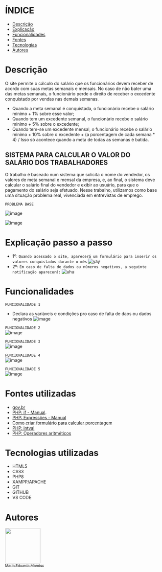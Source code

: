 # ÍNDICE

* [Descrição](#descri%C3%A7%C3%A3o)
* [Explicação](#Explica%C3%A7%C3%A3o-passo-a-passo)
* [Funcionalidades](#Funcionalidades)
* [Fontes](#Fontes-utilizadas)
* [Tecnologias](#Tecnologias-utilizadas)
* [Autores](#Autores)


# Descrição
 O site permite o cálculo do salário que os funcionários devem receber de acordo com suas metas semanais e mensais. No caso de não bater uma das metas semanais, o funcionário perde o direito de receber o excedente conquistado por vendas nas demais semanas.
 * Quando a meta semanal é conquistada, o funcionário recebe o salário mínimo + 1% sobre esse valor;
 * Quando tem um excedente semanal, o funcionário recebe o salário mínimo + 5% sobre o excedente;
 * Quando tem-se um excedente mensal, o funcionário recebe o salário mínimo + 10% sobre o excedente + (a porcentagem de cada semana * 4) / Isso só acontece quando a meta de todas as semanas é batida.

   
## SISTEMA PARA CALCULAR O VALOR DO SALÁRIO DOS TRABALHADORES
 O trabalho é baseado num sistema que solicita o nome do vendedor, os valores de meta semanal e mensal da empresa, e, ao final, o sistema deve calcular o salário final do vendedor e exibir ao usuário, para que o pagamento do salário seja efetuado. 
 Nesse trabalho, utilizamos como base uma situação problema real, vivenciada em entrevistas de emprego. 

 
 ``PROBLEMA BASE``

 
 ![image](https://github.com/imdoarda/sistema_salario/assets/127868962/09db128f-9f22-44d3-98c1-9c3f8f2c054d)

 ![image](https://github.com/imdoarda/sistema_salario/assets/127868962/18de8e05-5653-4d5f-bc8f-61ad8ca21e13)



# Explicação passo a passo
 * 1º:
   ``Quando acessado o site, aparecerá um formulário para inserir os valores conquistados durante o mês``
   ![yay](https://github.com/imdoarda/sistema_salario/assets/127868962/bdc9c91b-7082-4034-abc4-83ba786be0d4)
 * 2º:
   ``Em caso de falta de dados ou números negativos, a seguinte notificação aparecerá:``
   ![uhu](https://github.com/imdoarda/sistema_salario/assets/127868962/97e3f49c-6f02-43f4-ab60-d8eaeb76b10e)

# Funcionalidades
``FUNCIONALIDADE 1``  
* Declara as variáveis e condições pro caso de falta de daos ou dados negativos
![image](https://github.com/imdoarda/sistema_salario/assets/127868962/26e86ba3-49b5-45a4-8b4f-9fcb31f17a73)

``FUNCIONALIDADE 2``  
![image](https://github.com/imdoarda/sistema_salario/assets/127868962/8124dc16-66c5-4570-9821-b548b7ec5300)

``FUNCIONALIDADE 3``  
![image](https://github.com/imdoarda/sistema_salario/assets/127868962/ad1091b8-4322-4247-a7a3-30ccea2b6aef)

``FUNCIONALIDADE 4``  
![image](https://github.com/imdoarda/sistema_salario/assets/127868962/d1dcb9bd-77d8-49b3-aff9-fb01d3e2b82b)

``FUNCIONALIDADE 5``  
![image](https://github.com/imdoarda/sistema_salario/assets/127868962/c61cb272-8693-4e6a-891e-4cc8087bd8e4)


 # Fontes utilizadas
 * [gov.br](https://www.aen.pr.gov.br/Noticia/Maior-do-Brasil-governador-confirma-novo-Piso-Regional-que-vai-de-R-18-mil-R-21-mil#:~:text=Na%20primeira%2C%20que%20contempla%20os,de%20R%24%201.927%2C02)
 * [PHP: if - Manual](https://www.php.net/manual/pt_BR/control-structures.if.php).
 * [PHP: Expressões - Manual](https://www.php.net/manual/pt_BR/language.expressions.php)
 * [Como criar formulário para calcular porcentagem](https://youtu.be/RWvn2mP1xbw?si=pVZ97PA72ZQPtLpr)
 * [PHP: intval](https://www.php.net/manual/pt_BR/function.intval.php)
 * [PHP: Operadores aritméticos](https://www.php.net/manual/pt_BR/language.operators.arithmetic.php)
   

# Tecnologias utilizadas
* HTML5
* CSS3
* PHP8
* XAMPP/APACHE
* GIT
* GITHUB
* VS CODE
 
# Autores

[<img loading="lazy" src="https://avatars.githubusercontent.com/u/127868962?v=4" width=115><br><sub>Maria Eduarda Mendes</sub>](https://github.com/imdoarda)
